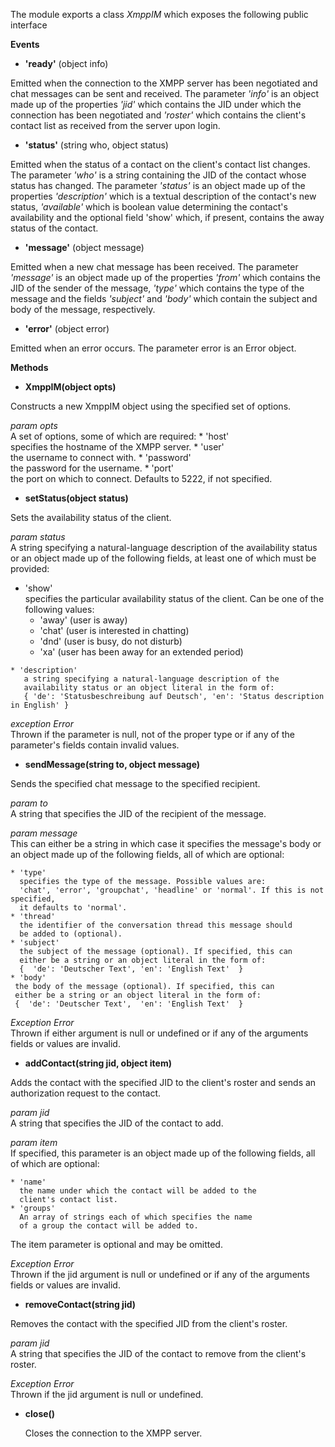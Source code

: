 
The module exports a class *XmppIM* which exposes the following public interface

**Events**

 - **'ready'** (object info)
 
 Emitted when the connection to the XMPP server has been negotiated and chat
 messages can be sent and received. The parameter *'info'* is an object made up of
 the properties *'jid'* which contains the JID under which the connection has been
 negotiated and *'roster'* which contains the client's contact list as received
 from the server upon login.
 
 - **'status'** (string who, object status)
 
 Emitted when the status of a contact on the client's contact list changes. The
 parameter *'who'* is a string containing the JID of the contact whose status
 has changed. The parameter *'status'* is an object made up of the properties
 *'description'* which is a textual description of the contact's new status,
 *'available'* which is boolean value determining the contact's availability and
 the optional field 'show' which, if present, contains the away status of the
 contact.
 
 - **'message'** (object message)
 
 Emitted when a new chat message has been received. The parameter *'message'* is
 an object made up of the properties *'from'* which contains the JID of the sender
 of the message, *'type'* which contains the type of the message and the fields
 *'subject'* and *'body'* which contain the subject and body of the message,
 respectively.
 
 - **'error'** (object error)
 
 Emitted when an error occurs. The parameter error is an Error object.
 
 
**Methods**

- **XmppIM(object opts)**

 Constructs a new XmppIM object using the specified set of options.
 
 *param opts*  
  A set of options, some of which are required:
    * 'host'  
       specifies the hostname of the XMPP server.
    * 'user'  
       the username to connect with.
    * 'password'  
       the password for the username.
    * 'port'  
       the port on which to connect. Defaults to 5222, if not specified. 

- **setStatus(object status)**

 Sets the availability status of the client.
 
 *param status*  
 A string specifying a natural-language description of the availability
 status or an object made up of the following fields, at least one of
 which must be provided:
   * 'show'  
      specifies the particular availability status of the client.
      Can be one of the following values:
      - 'away' (user is away)
      - 'chat' (user is interested in chatting)
      - 'dnd'  (user is busy, do not disturb)
      - 'xa'   (user has been away for an extended period)

    * 'description'  
       a string specifying a natural-language description of the
       availability status or an object literal in the form of:  
       { 'de': 'Statusbeschreibung auf Deutsch', 'en': 'Status description in English' }

 *exception Error*  
 Thrown if the parameter is null, not of the proper type or if any of the
 parameter's fields contain invalid values.

- **sendMessage(string to, object message)**

 Sends the specified chat message to the specified recipient.
  
 *param to*  
 A string that specifies the JID of the recipient of the message.  

 *param message*  
  This can either be a string in which case it specifies the message's
  body or an object made up of the following fields, all of which are optional:  

    * 'type'  
      specifies the type of the message. Possible values are:
      'chat', 'error', 'groupchat', 'headline' or 'normal'. If this is not specified,
      it defaults to 'normal'.
    * 'thread'  
      the identifier of the conversation thread this message should
      be added to (optional).  
    * 'subject'  
      the subject of the message (optional). If specified, this can
      either be a string or an object literal in the form of:  
      {  'de': 'Deutscher Text', 'en': 'English Text'  }  
    * 'body'  
     the body of the message (optional). If specified, this can
     either be a string or an object literal in the form of:  
     {  'de': 'Deutscher Text',  'en': 'English Text'  }  

 *Exception Error*  
  Thrown if either argument is null or undefined or if any of the
  arguments fields or values are invalid.

- **addContact(string jid, object item)**
 
 Adds the contact with the specified JID to the client's roster and
 sends an authorization request to the contact.

 *param jid*  
 A string that specifies the JID of the contact to add.  

 *param item*  
  If specified, this parameter is an object made up of the following
  fields, all of which are optional:  

    * 'name'  
      the name under which the contact will be added to the
      client's contact list.
    * 'groups'  
      An array of strings each of which specifies the name
      of a group the contact will be added to.

 The item parameter is optional and may be omitted.
 
 *Exception Error*  
  Thrown if the jid argument is null or undefined or if any of the
  arguments fields or values are invalid. 

- **removeContact(string jid)**

 Removes the contact with the specified JID from the client's roster.

 *param jid*  
 A string that specifies the JID of the contact to remove from the
 client's roster.  

 *Exception Error*  
  Thrown if the jid argument is null or undefined.
   
- **close()**

  Closes the connection to the XMPP server.
